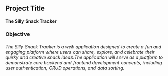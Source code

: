 ## Project Title
#### The Silly Snack Tracker

### Objective
###### The Silly Snack Tracker is a web application designed to create a fun and engaging platform where users can share, explore, and celebrate their quirky and creative snack ideas.The application will serve as a platform to demonstrate core backend and frontend development concepts, including user authentication, CRUD operations, and data sorting.

###

